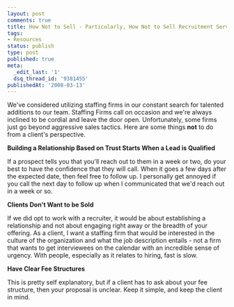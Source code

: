 ```yaml
---
layout: post
comments: true
title: How Not to Sell - Particularly, How Not to Sell Recruitment Services
tags:
- Resources
status: publish
type: post
published: true
meta:
  _edit_last: '1'
  dsq_thread_id: '9381455'
publishedAt: '2008-03-13'
---
```


<p>We've considered utilizing staffing firms in our constant search for talented additions to our team. Staffing Firms call on occasion and we're always inclined to be cordial and leave the door open. Unfortunately, some firms just go beyond aggressive sales tactics. Here are some things <strong>not</strong> to do from a client's perspective.</p>

<p><strong>Building a Relationship Based on Trust Starts When a Lead is Qualified</strong></p>
<p>If a prospect tells you that you'll reach out to them in a week or two, do your best to have the confidence that they will call.  When it goes a few days after the expected date, then feel free to follow up. I personally get annoyed if you call the next day to follow up when I communicated that we'd reach out in a week or so.</p>

<p><strong>Clients Don't Want to be Sold</strong></p>
<p>If we did opt to work with a recruiter, it would be about establishing a relationship and not about engaging right away or the breadth of your offering. As a client, I want a staffing firm that would be interested in the culture of the organization and what the job description entails - not a firm that wants to get interviewees on the calendar with an incredible sense of urgency. With people, especially as it relates to hiring, fast is slow.</p>

<p><strong>Have Clear Fee Structures</strong></p>
<p>This is pretty self explanatory, but if a client has to ask about your fee structure, then your proposal is unclear. Keep it simple, and keep the client in mind.</p>

